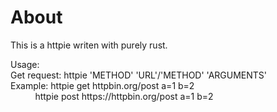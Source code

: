 <h1>About</h1>
<p>This is a httpie writen with purely rust.</p>
<p>
Usage: </br>
Get request: httpie 'METHOD' 'URL'/'METHOD' 'ARGUMENTS'</br>
Example: httpie get httpbin.org/post a=1 b=2</br>
&nbsp &nbsp &nbsp &nbsp &nbsp httpie post https://httpbin.org/post a=1 b=2</br>
</p>